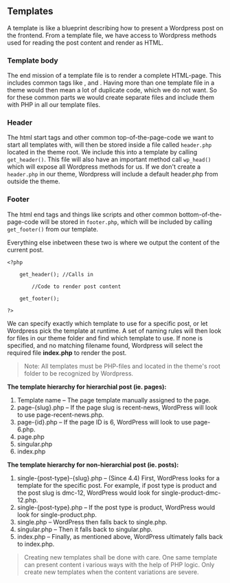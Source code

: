 ## Templates

A template is like a blueprint describing how to present a Wordpress post on the frontend. From a template file, we have access to Wordpress methods used for reading the post content and render as HTML.

### Template body
The end mission of a template file is to render a complete HTML-page. This includes common tags like <html>, <head> and <body>. Having more than one template file in a theme would then mean a lot of duplicate code, which we do not want. So for these common parts we would create separate files and include them with PHP in all our template files.

### Header
The html start tags and other common top-of-the-page-code we want to start all templates with, will then be stored inside a file called `header.php` located in the theme root. We include this into a template by calling `get_header()`. This file will also have an important method call `wp_head()` which will expose all Wordpress methods for us. If we don't create a `header.php` in our theme, Wordpress will include a default header.php from outside the theme.

### Footer
The html end tags and things like scripts and other common bottom-of-the-page-code will be stored in `footer.php`, which will be included by calling `get_footer()` from our template. 

Everything else inbetween these two is where we output the content of the current post.

```
<?php

    get_header(); //Calls in 
        
        //Code to render post content
        
    get_footer();

?>
```

We can specify exactly which template to use for a specific post, or let Wordpress pick the template at runtime. A set of naming rules will then look for files in our theme folder and find which template to use. If none is specified, and no matching filename found, Wordpress will select the required file **index.php** to render the post.

> Note: All templates must be PHP-files and located in the theme's root folder to be recognized by Wordpress. 

**The template hierarchy for hierarchial post (ie. pages):**
1. Template name – The page template manually assigned to the page.
2. page-{slug}.php – If the page slug is recent-news, WordPress will look to use page-recent-news.php.
3. page-{id}.php – If the page ID is 6, WordPress will look to use page-6.php.
4. page.php
5. singular.php
6. index.php

**The template hierarchy for non-hierarchial post (ie. posts):**
1. single-{post-type}-{slug}.php – (Since 4.4) First, WordPress looks for a template for the specific post. For example, if post type is product and the post slug is dmc-12, WordPress would look for single-product-dmc-12.php.
2. single-{post-type}.php – If the post type is product, WordPress would look for single-product.php.
3. single.php – WordPress then falls back to single.php.
4. singular.php – Then it falls back to singular.php.
5. index.php – Finally, as mentioned above, WordPress ultimately falls back to index.php.

> Creating new templates shall be done with care. One same template can present content i various ways with the help of PHP logic. Only create new templates when the content variations are severe.
